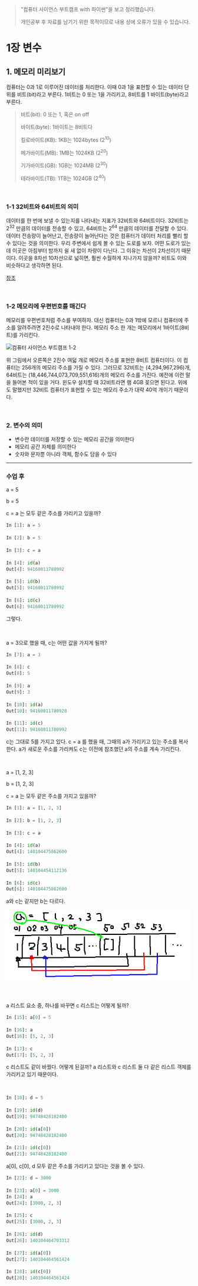 > "컴퓨터 사이언스 부트캠프 with 파이썬"을 보고 정리했습니다.
>
> 개인공부 후 자료를 남기기 위한 목적이므로 내용 상에 오류가 있을 수 있습니다.

# 1장 변수

## 1. 메모리 미리보기

컴퓨터는 0과 1로 이루어진 데이터를 처리한다. 이때 0과 1을 표현할 수 있는 데이터 단위를 비트(bit)라고 부른다.  1비트는 0 또는 1을 가리키고, 8비트를 1 바이트(byte)라고 부른다.

> 비트(bit): 0 또는 1, 혹은 on off
>
> 바이트(byte): 1바이트는 8비트다
>
> 킬로바이트(KB):  1KB는 1024bytes  (2<sup>10</sup>)
>
> 메가바이트(MB): 1MB는 1024KB  (2<sup>20</sup>)
>
> 기가바이트(GB): 1GB는 1024MB  (2<sup>30</sup>)
>
> 테라바이트(TB): 1TB는 1024GB  (2<sup>40</sup>)

<br>

### 1-1 32비트와 64비트의 의미

데이터를 한 번에 보낼 수 있는지를 나타내는 지표가 32비트와 64비트이다. 32비트는 2<sup>32</sup> 만큼의 데이터를 전송할 수 있고, 64비트는 2<sup>64</sup> 만큼의 데이터를 전달할 수 있다. 데이터 전송량이 늘어난고, 전송량이 늘어난다는 것은 컴퓨터가 데이터 처리를 빨리 할 수 있다는 것을 의미한다. 우리 주변에서 쉽게 볼 수 있는 도로를 보자. 어떤 도로가 있는데 이곳은 아침부터 밤까지 쉴 새 없이 차량이 다닌다. 그 이유는 차선이 2차선이기 때문이다. 이곳을 8차선 10차선으로 넓히면, 훨씬 수월하게 지나가지 않을까? 비트도 이와 비슷하다고 생각하면 된다.

[참조](http://it.donga.com/290/)

<br>

### 1-2 메모리에 우편번호를 매긴다

메모리를 우편번호처럼 주소를 부여하자. 대신 컴퓨터는 0과 1밖에 모르니 컴퓨터에 주소를 알려주려면 2진수로 나타내야 한다. 메모리 주소 한 개는 메모리에서 1바이트(8비트)를 가리킨다.

![컴퓨터 사이언스 부트캠프 1-2](https://thebook.io/img/006950/018_1.jpg)



위 그림에서 오른쪽은 2진수 여덟 개로 메모리 주소를 표현한 8비트 컴퓨터이다. 이 컴퓨터는 256개의 메모리 주소를 가질 수 있다. 그러므로 32비트는 (4,294,967,296)개, 64비트는 (18,446,744,073,709,551,616)개의 메모리 주소를 가진다. 예전에 이런 말을 들어본 적이 있을 거다. 윈도우 설치할 때 32비트라면 램 4GB 꽂으면 된다고. 위에도 말했지만 32비트 컴퓨터가 표현할 수 있는 메모리 주소가 대략 40억 개이기 때문이다.

<br>

### 2. 변수의 의미

- 변수란 데이터를 저장할 수 있는 메모리 공간을 의미한다
- 메모리 공간 자체를 의미한다
- 숫자와 문자뿐 아니라 객체, 함수도 담을 수 있다

-------

### 수업 후

a = 5

b = 5

c = a 는 모두 같은 주소를 가리키고 있을까?

```python
In [1]: a = 5                                                                   

In [2]: b = 5                                                                   

In [3]: c = a                                                                   

In [4]: id(a)                                                                   
Out[4]: 94160011780992

In [5]: id(b)                                                                   
Out[5]: 94160011780992

In [6]: id(c)                                                                   
Out[6]: 94160011780992
```

그렇다.

<br>

a = 3으로 했을 때, c는 어떤 값을 가지게 될까?

```python
In [7]: a = 3                                                                   

In [8]: c                                                                       
Out[8]: 5

In [9]: a                                                                       
Out[9]: 3

In [10]: id(a)                                                                 
Out[10]: 94160011780928
    
In [11]: id(c)                                                             
Out[11]: 94160011780992
```

c는 그대로 5를 가지고 있다. c = a 를 했을 때, 그때의 a가 가리키고 있는 주소를 복사한다. a가 새로운 주소를 가리켜도 c는 이전에 참조했던 a의 주소를 계속 가리킨다.

<br>

a = [1, 2, 3]

b = [1, 2, 3]

c = a 는 모두 같은 주소를 가지고 있을까?

```python
In [1]: a = [1, 2, 3]                                                           

In [2]: b = [1, 2, 3]                                                           

In [3]: c = a                                                                   

In [4]: id(a)                                                                   
Out[4]: 140104475862600

In [5]: id(b)                                                                   
Out[5]: 140104454112136

In [6]: id(c)                                                                   
Out[6]: 140104475862600
```

a와 c는 같지만 b는 다르다.

![](/images/chapter_1_memory.png)

<br>

a 리스트 요소 중, 하나를 바꾸면 c 리스트는 어떻게 될까?

```python
In [15]: a[0] = 5                                                               

In [16]: a                                                                     
Out[16]: [5, 2, 3]

In [17]: c                                                                     
Out[17]: [5, 2, 3]
```

c 리스트도 같이 바꿨다. 어떻게 된걸까? a 리스트와 c 리스트 둘 다 같은 리스트 객체를 가리키고 있기 때문이다.

<br>

```python
In [18]: d = 5

In [19]: id(d)                                                                 
Out[19]: 94748428182400

In [20]: id(a[0])                                                               
Out[20]: 94748428182400

In [21]: id(c[0])                                                               
Out[21]: 94748428182400
```

a[0], c[0], d 모두 같은 주소를 가리키고 있다는 것을 볼 수 있다.

```python
In [22]: d = 3000
    
In [23]: a[0] = 3000                                                            
In [24]: a                                                                      
Out[24]: [3000, 2, 3]

In [25]: c                                                                      
Out[25]: [3000, 2, 3]

In [26]: id(d)                                                                  
Out[26]: 140104464703312

In [27]: id(a[0])                                                               
Out[27]: 140104464561424

In [28]: id(c[0])                                                               
Out[28]: 140104464561424
```

